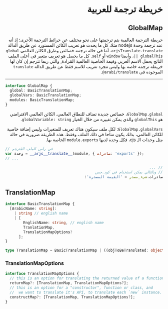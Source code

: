 <div dir=rtl>

# خريطة ترجمة للعربية

## GlobalMap

خريطة الترجمة العالمية يتم ترجمتها على نحو مختلف عن خرائط الترجمة الأخرى؛ إذ أنه عند ترجمة وحدة nodejs مثلا، كل ما يحدث هو تعريب الكائن المستورد عن طريق الدالة `arjsTranslate.translate`. أما في حالة ترجمة خصائص وطرق الكائن العالمي `global || globalThis`، وأيضا `window` أو `self`. كل ما يحصل هو تعريف متغير في أعلى الملف الناتج يحمل الاسم العربي وقيمة الخاصية العالمية المُرادة, والتي ربما تترجم إن كان لها خريطة ترجمة خاصة بها وليس مجرد تعريب للاسم فقط عن طريق الدالة `translate` الموجودة في <span dir=ltr>`@arabi/translate`</span>.

---

<div dir=ltr>

```ts
interface GlobalMap {
  global: BasicTranslationMap;
  globalVars: BasicTranslationMap;
  modules: BasicTranslationMap;
}
```

</div>

`GlobalMap.global`، خصائص جديدة تضاف للنطاق العالمي. الكائن العالمي الافتراضي هو `globalThis` والذي يمكن تغييره من خلال الخيار `globalVariable: string`.

`GlobalMap.globalVars`: لكل ملف سيكون هناك تعريف للمتغيرات وليس إضافة خاصية للكائن العالمي، بذلك يكون متاحا في ذلك الملف وفقط. هذه الطريقة ضرورية في حالة مثل وحدات الـ cjs، فكل وحدة لديها `module.exports` الخاصة بها.

<div dir=ltr>

```js
// في رأس الملف المُترجَم
var وحدة = __arjs__translate__(module, { صادرات: 'exports' });
// ...
```

<div dir=rtl>

```js
// ...
// وبالتالي يمكن استخدام في كود.جس
صادرات.شيء_مصدر = 'القيمة المصدرة'؛
```

</div>

## TranslationMap

```ts
interface BasicTranslationMap {
  [ArabicName: string]:
    | string // english name
    | [
        EnglishName: string, // english name
        TranlationMap,
        TranslationMapOptions?
      ];
}

type TranslationMap = BasicTranslationMap | ((objToBeTranslated: object) => BasicTranslationMap);
```

### TranslationMapOptions

```ts
interface TranslationMapOptions {
  // this is an option for translating the returned value of a function
  returnMap?: [TranslationMap, TranslationMapOptions?];
  // this is an option for a "constructor", function or class, and
  //  we want to translate it's API, to translate each `new` instance.
  constructMap?: [TranslationMap, TranslationMapOptions?];
}
```

</div>
